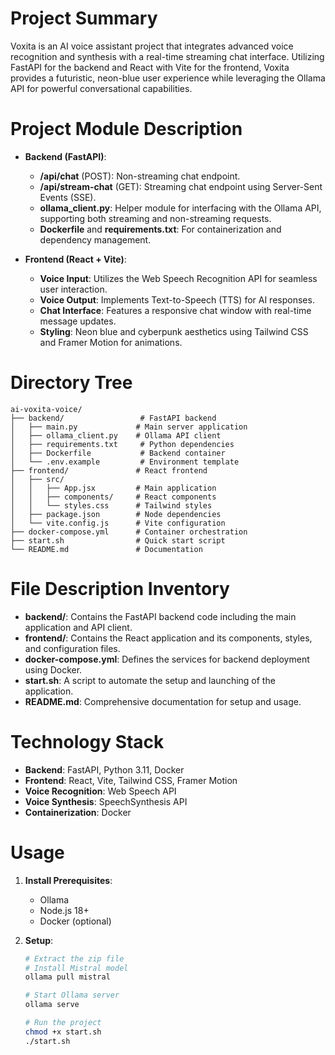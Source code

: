 # Project Summary
Voxita is an AI voice assistant project that integrates advanced voice recognition and synthesis with a real-time streaming chat interface. Utilizing FastAPI for the backend and React with Vite for the frontend, Voxita provides a futuristic, neon-blue user experience while leveraging the Ollama API for powerful conversational capabilities.

# Project Module Description
- **Backend (FastAPI)**:
  - **/api/chat** (POST): Non-streaming chat endpoint.
  - **/api/stream-chat** (GET): Streaming chat endpoint using Server-Sent Events (SSE).
  - **ollama_client.py**: Helper module for interfacing with the Ollama API, supporting both streaming and non-streaming requests.
  - **Dockerfile** and **requirements.txt**: For containerization and dependency management.

- **Frontend (React + Vite)**:
  - **Voice Input**: Utilizes the Web Speech Recognition API for seamless user interaction.
  - **Voice Output**: Implements Text-to-Speech (TTS) for AI responses.
  - **Chat Interface**: Features a responsive chat window with real-time message updates.
  - **Styling**: Neon blue and cyberpunk aesthetics using Tailwind CSS and Framer Motion for animations.

# Directory Tree
```
ai-voxita-voice/
├── backend/                 # FastAPI backend
│   ├── main.py             # Main server application
│   ├── ollama_client.py    # Ollama API client
│   ├── requirements.txt     # Python dependencies
│   ├── Dockerfile           # Backend container
│   └── .env.example         # Environment template
├── frontend/               # React frontend
│   ├── src/
│   │   ├── App.jsx         # Main application
│   │   ├── components/     # React components
│   │   └── styles.css      # Tailwind styles
│   ├── package.json        # Node dependencies
│   └── vite.config.js      # Vite configuration
├── docker-compose.yml      # Container orchestration
├── start.sh                # Quick start script
└── README.md               # Documentation
```

# File Description Inventory
- **backend/**: Contains the FastAPI backend code including the main application and API client.
- **frontend/**: Contains the React application and its components, styles, and configuration files.
- **docker-compose.yml**: Defines the services for backend deployment using Docker.
- **start.sh**: A script to automate the setup and launching of the application.
- **README.md**: Comprehensive documentation for setup and usage.

# Technology Stack
- **Backend**: FastAPI, Python 3.11, Docker
- **Frontend**: React, Vite, Tailwind CSS, Framer Motion
- **Voice Recognition**: Web Speech API
- **Voice Synthesis**: SpeechSynthesis API
- **Containerization**: Docker

# Usage
1. **Install Prerequisites**:
   - Ollama
   - Node.js 18+
   - Docker (optional)

2. **Setup**:
   ```bash
   # Extract the zip file
   # Install Mistral model
   ollama pull mistral
   
   # Start Ollama server
   ollama serve
   
   # Run the project
   chmod +x start.sh
   ./start.sh
   ```
